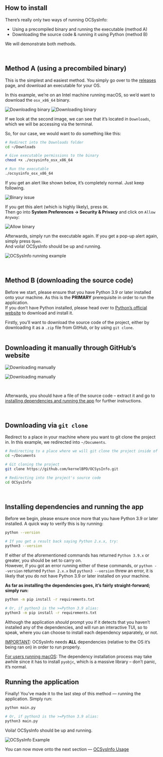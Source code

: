 ## How to install

There’s really only two ways of running OCSysInfo:
    
  - Using a precompiled binary and running the executable (method A)
  - Downloading the source code & running it using Python (method B)

We will demonstrate both methods.

<br />

## Method A (using a precombiled binary)

This is the simplest and easiest method. You simply go over to the [releases](https://github.com/kernelBPD/OCSysInfo/releases) page, and download an executable for your OS. <br />

In this example, we’re on an Intel machine running macOS, so we’d want to download the `osx_x86_64` binary. 

![Downloading binary](Images/download-binary-1.png)
![Downloading binary](Images/download-binary-2.png)

If we look at the second image, we can see that it’s located in `Downloads`, which we will be accessing via the terminal.

So, for our case, we would want to do something like this:

```sh
# Redirect into the Downloads folder
cd ~/Downloads

# Give executable permissions to the binary
chmod +x ./ocsysinfo_osx_x86_64

# Run the executable
./ocsysinfo_osx_x86_64
```

If you get an alert like shown below, it’s completely normal. Just keep following.

![Binary issue](Images/binary-issue.png)

If you get this alert (which is highly likely), press `OK`. <br /> 
Then go into __System Preferences -> Security & Privacy__ and click on `Allow Anyway`:

![Allow binary](Images/allow-binary.png)

Afterwards, simply run the executable again. If you get a pop-up alert again, simply press `Open`. <br />
And voila! OCSysInfo should be up and running.

![OCSysInfo running example](Images/OCSysInfo-example.png)

<br />

## Method B (downloading the source code)

Before we start, please ensure that you have Python 3.9 or later installed onto your machine. As this is the __PRIMARY__ prerequisite in order to run the application. <br />
If you don’t have Python installed, please head over to [Python’s official website](https://www.python.org/downloads/) to download and install it.

Firstly, you’ll want to download the source code of the project, either by downloading it as a `.zip` file from GitHub, or by using `git clone`. <br /> <br />

## Downloading it manually through GitHub’s website
![Downloading manually](Images/download-manually-1.png)

![Downloading manually](Images/download-manually-2.png)

<br />

Afterwards, you should have a file of the source code – extract it and go to [installing dependencies and running the app](#installing-dependencies-and-running-the-app) for further instructions.

<br />

## Downloading via `git clone`

Redirect to a place in your machine where you want to git clone the project in. 
In this example, we redirected into `~/Documents`.

```sh
# Redirecting to a place where we will git clone the project inside of
cd ~/Documents 

# Git cloning the project
git clone https://github.com/kernelBPD/OCSysInfo.git

# Redirecting into the project's source code
cd OCSysInfo
```

<br />

## Installing dependencies and running the app

Before we begin, please ensure once more that you have Python 3.9 or later installed. A quick way to verify this is by running:

```sh
python --version

# If you get a result back saying Python 2.x.x, try:
python3 --version
```

If either of the aforementioned commands has returned `Python 3.9.x` or greater, you should be set to carry on. <br />
However, if you got an error running either of these commands, or `python --version` returned `Python 2.x.x` but `python3 --version` threw an error, it is likely that you do not have Python 3.9 or later installed on your machine.

**As far as installing the dependencies goes, it’s fairly straight-forward; simply run:**
```sh
python -m pip install -r requirements.txt

# Or, if python3 is the >=Python 3.9 alias:
python3 -m pip install -r requirements.txt
```

Although the application _should_ prompt you if it detects that you haven’t installed any of the dependencies, and will run an interactive TUI, so to speak, where you can choose to install each dependency separately, or not. <br />


<u>IMPORTANT</u>: OCSysInfo needs **ALL** dependencies (relative to the OS it’s being ran on) in order to run properly. 


<u>For users running macOS</u>: The dependency installation process may take awhile since it has to install `pyobjc`, which is a massive library – don’t panic, it’s normal.


## Running the application

Finally! You’ve made it to the last step of this method — running the application. Simply run:

```sh
python main.py

# Or, if python3 is the >=Python 3.9 alias:
python3 main.py
```

Voila! OCSysInfo should be up and running.

![OCSysInfo Example](Images/OCSysInfo-example-py.png)

You can now move onto the next section — [OCSysInfo Usage](/Usage.md)